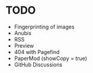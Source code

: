 # TODO

- Fingerprinting of images
- Anubis
- RSS
- Preview
- 404 with Pagefind
- PaperMod (showCopy = true)
- GitHub Discussions
